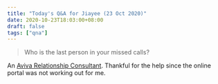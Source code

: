 ```yaml
---
title: "Today's Q&A for Jiayee (23 Oct 2020)"
date: 2020-10-23T18:03:00+08:00
draft: false
tags: ["qna"]
---
```

> Who is the last person in your missed calls?

An [Aviva Relationship Consultant](https://www.aviva.com.sg/en/mindef-and-mha/aviva-relationship-consultants/). Thankful for the help since the online portal was not working out for me.
